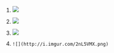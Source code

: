 





1.    ![](http://i.imgur.com/VG7srxD.png)


2.    ![](http://i.imgur.com/VxFBY6I.png)



3.    ![](http://i.imgur.com/G5KAD5v.png)



4.     ![](http://i.imgur.com/2nL5VMX.png)